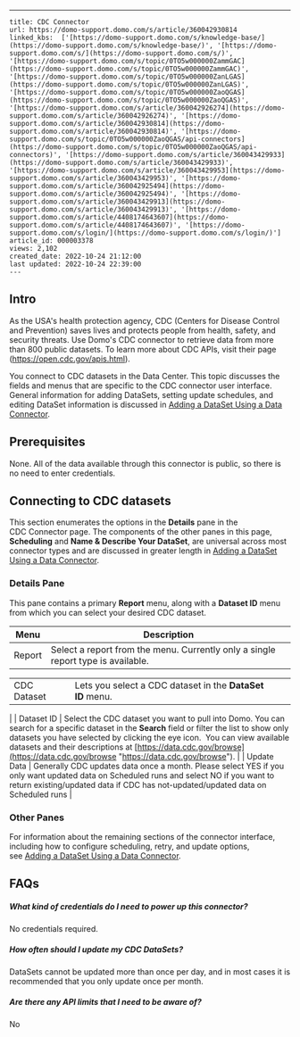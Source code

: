 ---
    title: CDC Connector
    url: https://domo-support.domo.com/s/article/360042930814
    linked_kbs:  ['[https://domo-support.domo.com/s/knowledge-base/](https://domo-support.domo.com/s/knowledge-base/)', '[https://domo-support.domo.com/s/](https://domo-support.domo.com/s/)', '[https://domo-support.domo.com/s/topic/0TO5w000000ZammGAC](https://domo-support.domo.com/s/topic/0TO5w000000ZammGAC)', '[https://domo-support.domo.com/s/topic/0TO5w000000ZanLGAS](https://domo-support.domo.com/s/topic/0TO5w000000ZanLGAS)', '[https://domo-support.domo.com/s/topic/0TO5w000000ZaoQGAS](https://domo-support.domo.com/s/topic/0TO5w000000ZaoQGAS)', '[https://domo-support.domo.com/s/article/360042926274](https://domo-support.domo.com/s/article/360042926274)', '[https://domo-support.domo.com/s/article/360042930814](https://domo-support.domo.com/s/article/360042930814)', '[https://domo-support.domo.com/s/topic/0TO5w000000ZaoQGAS/api-connectors](https://domo-support.domo.com/s/topic/0TO5w000000ZaoQGAS/api-connectors)', '[https://domo-support.domo.com/s/article/360043429933](https://domo-support.domo.com/s/article/360043429933)', '[https://domo-support.domo.com/s/article/360043429953](https://domo-support.domo.com/s/article/360043429953)', '[https://domo-support.domo.com/s/article/360042925494](https://domo-support.domo.com/s/article/360042925494)', '[https://domo-support.domo.com/s/article/360043429913](https://domo-support.domo.com/s/article/360043429913)', '[https://domo-support.domo.com/s/article/4408174643607](https://domo-support.domo.com/s/article/4408174643607)', '[https://domo-support.domo.com/s/login/](https://domo-support.domo.com/s/login/)']
    article_id: 000003378
    views: 2,102
    created_date: 2022-10-24 21:12:00
    last updated: 2022-10-24 22:39:00
    ---



Intro
-----


As the USA's health protection agency, CDC (Centers for Disease Control and Prevention) saves lives and protects people from health, safety, and security threats. Use Domo's CDC connector to retrieve data from more than 800 public datasets. To learn more about CDC APIs, visit their page (<https://open.cdc.gov/apis.html>).


You connect to CDC datasets in the Data Center. This topic discusses the fields and menus that are specific to the CDC connector user interface. General information for adding DataSets, setting update schedules, and editing DataSet information is discussed in [Adding a DataSet Using a Data Connector](/s/article/360042926274 "Adding a DataSet Using a Data Connector").


Prerequisites
-------------


None. All of the data available through this connector is public, so there is no need to enter credentials. 


Connecting to CDC datasets
--------------------------


This section enumerates the options in the **Details** pane in the CDC Connector page. The components of the other panes in this page, **Scheduling** and **Name & Describe Your DataSet**, are universal across most connector types and are discussed in greater length in [Adding a DataSet Using a Data Connector](/s/article/360042926274 "Adding a DataSet Using a Data Connector").


### Details Pane


This pane contains a primary **Report** menu, along with a **Dataset ID** menu from which you can select your desired CDC dataset. 




| Menu | Description |
| --- | --- |
| Report | Select a report from the menu. Currently only a single report type is available.

|  |  |
| --- | --- |
| CDC Dataset | Lets you select a CDC dataset in the **DataSet ID** menu. |

 |
| Dataset ID | Select the CDC dataset you want to pull into Domo. You can search for a specific dataset in the **Search** field or filter the list to show only datasets you have selected by clicking the eye icon. 
You can view available datasets and their descriptions at [https://data.cdc.gov/browse](https://data.cdc.gov/browse "https://data.cdc.gov/browse"). |
| Update Data | Generally CDC updates data once a month. Please select YES if you only want updated data on Scheduled runs and select NO if you want to return existing/updated data if CDC has not-updated/updated data on Scheduled runs |


### Other Panes


For information about the remaining sections of the connector interface, including how to configure scheduling, retry, and update options, see [Adding a DataSet Using a Data Connector](/s/article/360042926274 "Adding a DataSet Using a Data Connector").


FAQs
----


##### What kind of credentials do I need to power up this connector?


No credentials required.


##### How often should I update my CDC DataSets?


DataSets cannot be updated more than once per day, and in most cases it is recommended that you only update once per month.


##### Are there any API limits that I need to be aware of?


No

